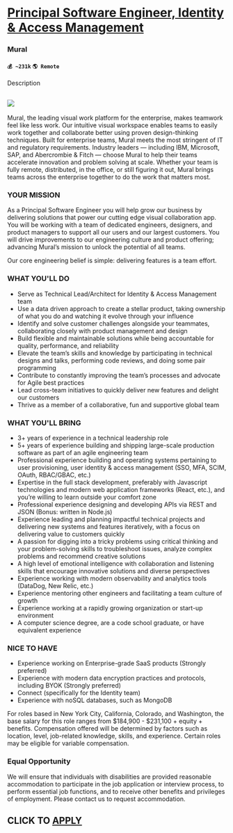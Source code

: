 # [Principal Software Engineer, Identity & Access Management](https://www.remotewlb.com/apply/principal-software-engineer-identity-access-management)  
### Mural  
#### `💰 ~231k` `🌎 Remote`  

Description

## ![](https://i.imgur.com/CoZ3lG4.png)

Mural, the leading visual work platform for the enterprise, makes teamwork feel like less work. Our intuitive visual workspace enables teams to easily work together and collaborate better using proven design-thinking techniques. Built for enterprise teams, Mural meets the most stringent of IT and regulatory requirements. Industry leaders — including IBM, ‌Microsoft, SAP, and Abercrombie & Fitch — choose Mural to help their teams accelerate innovation and problem solving at scale. Whether your team is fully remote, distributed, in the office, or still figuring it out, Mural brings teams across the enterprise together to do the work that matters most.

### YOUR MISSION

As a Principal Software Engineer you will help grow our business by delivering solutions that power our cutting edge visual collaboration app. You will be working with a team of dedicated engineers, designers, and product managers to support all our users and our largest customers. You will drive improvements to our engineering culture and product offering; advancing Mural’s mission to unlock the potential of all teams.

Our core engineering belief is simple: delivering features is a team effort.

### WHAT YOU'LL DO

  * Serve as Technical Lead/Architect for Identity & Access Management team
  * Use a data driven approach to create a stellar product, taking ownership of what you do and watching it evolve through your influence
  * Identify and solve customer challenges alongside your teammates, collaborating closely with product management and design 
  * Build flexible and maintainable solutions while being accountable for quality, performance, and reliability
  * Elevate the team’s skills and knowledge by participating in technical designs and talks, performing code reviews, and doing some pair programming 
  * Contribute to constantly improving the team’s processes and advocate for Agile best practices
  * Lead cross-team initiatives to quickly deliver new features and delight our customers
  * Thrive as a member of a collaborative, fun and supportive global team

### WHAT YOU'LL BRING

  * 3+ years of experience in a technical leadership role
  * 5+ years of experience building and shipping large-scale production software as part of an agile engineering team
  * Professional experience building and operating systems pertaining to user provisioning, user identity & access management (SSO, MFA, SCIM, OAuth, RBAC/GBAC, etc.)
  * Expertise in the full stack development, preferably with Javascript technologies and modern web application frameworks (React, etc.), and you’re willing to learn outside your comfort zone
  * Professional experience designing and developing APIs via REST and JSON (Bonus: written in Node.js)
  * Experience leading and planning impactful technical projects and delivering new systems and features iteratively, with a focus on delivering value to customers quickly
  * A passion for digging into a tricky problems using critical thinking and your problem-solving skills to troubleshoot issues, analyze complex problems and recommend creative solutions
  * A high level of emotional intelligence with collaboration and listening skills that encourage innovative solutions and diverse perspectives
  * Experience working with modern observability and analytics tools (DataDog, New Relic, etc.)
  * Experience mentoring other engineers and facilitating a team culture of growth
  * Experience working at a rapidly growing organization or start-up environment
  * A computer science degree, are a code school graduate, or have equivalent experience

### NICE TO HAVE

  * Experience working on Enterprise-grade SaaS products (Strongly preferred)
  * Experience with modern data encryption practices and protocols, including BYOK (Strongly preferred)
  * Connect (specifically for the Identity team)
  * Experience with noSQL databases, such as MongoDB

For roles based in New York City, California, Colorado, and Washington, the base salary for this role ranges from $184,900 - $231,100 + equity + benefits. Compensation offered will be determined by factors such as location, level, job-related knowledge, skills, and experience. Certain roles may be eligible for variable compensation.

### Equal Opportunity

We will ensure that individuals with disabilities are provided reasonable accommodation to participate in the job application or interview process, to perform essential job functions, and to receive other benefits and privileges of employment. Please contact us to request accommodation.

  
## CLICK TO [APPLY](https://www.remotewlb.com/apply/principal-software-engineer-identity-access-management)

